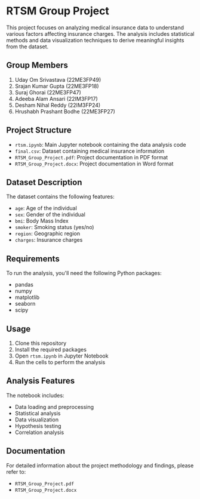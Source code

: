 # RTSM Group Project

This project focuses on analyzing medical insurance data to understand various factors affecting insurance charges. The analysis includes statistical methods and data visualization techniques to derive meaningful insights from the dataset.

## Group Members

1. Uday Om Srivastava (22ME3FP49)
2. Srajan Kumar Gupta (22ME3FP18)
3. Suraj Ghorai (22ME3FP47)
4. Adeeba Alam Ansari (22IM3FP17)
5. Desham Nihal Reddy (22IM3FP24)
6. Hrushabh Prashant Bodhe (22ME3FP27)

## Project Structure

- `rtsm.ipynb`: Main Jupyter notebook containing the data analysis code
- `final.csv`: Dataset containing medical insurance information
- `RTSM_Group_Project.pdf`: Project documentation in PDF format
- `RTSM_Group_Project.docx`: Project documentation in Word format

## Dataset Description

The dataset contains the following features:
- `age`: Age of the individual
- `sex`: Gender of the individual
- `bmi`: Body Mass Index
- `smoker`: Smoking status (yes/no)
- `region`: Geographic region
- `charges`: Insurance charges

## Requirements

To run the analysis, you'll need the following Python packages:
- pandas
- numpy
- matplotlib
- seaborn
- scipy

## Usage

1. Clone this repository
2. Install the required packages
3. Open `rtsm.ipynb` in Jupyter Notebook
4. Run the cells to perform the analysis

## Analysis Features

The notebook includes:
- Data loading and preprocessing
- Statistical analysis
- Data visualization
- Hypothesis testing
- Correlation analysis

## Documentation

For detailed information about the project methodology and findings, please refer to:
- `RTSM_Group_Project.pdf`
- `RTSM_Group_Project.docx`
